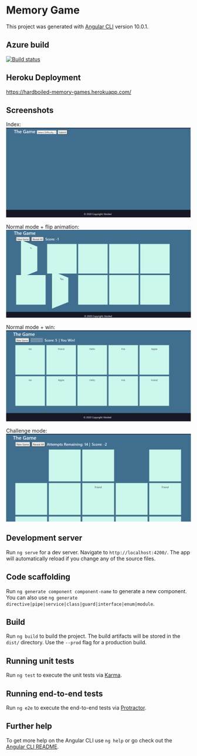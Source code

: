 # Memory Game

This project was generated with [Angular CLI](https://github.com/angular/angular-cli) version 10.0.1.

## Azure build
[![Build status](https://dev.azure.com/sfleeRMS/hardboiledGames/_apis/build/status/hardboiledGame-Angular-CI)](https://dev.azure.com/sfleeRMS/hardboiledGames/_build/latest?definitionId=2)

## Heroku Deployment
https://hardboiled-memory-games.herokuapp.com/

## Screenshots

Index:
![alt text](https://github.com/hboiled/MemoryGame/blob/master/screenshots/main.png?raw=true)

Normal mode + flip animation:
![alt text](https://github.com/hboiled/MemoryGame/blob/master/screenshots/normal-flip.png?raw=true)

Normal mode + win:
![alt text](https://github.com/hboiled/MemoryGame/blob/master/screenshots/normal-win.png?raw=true)

Challenge mode:
![alt text](https://github.com/hboiled/MemoryGame/blob/master/screenshots/challenge.png?raw=true)

## Development server

Run `ng serve` for a dev server. Navigate to `http://localhost:4200/`. The app will automatically reload if you change any of the source files.

## Code scaffolding

Run `ng generate component component-name` to generate a new component. You can also use `ng generate directive|pipe|service|class|guard|interface|enum|module`.

## Build

Run `ng build` to build the project. The build artifacts will be stored in the `dist/` directory. Use the `--prod` flag for a production build.

## Running unit tests

Run `ng test` to execute the unit tests via [Karma](https://karma-runner.github.io).

## Running end-to-end tests

Run `ng e2e` to execute the end-to-end tests via [Protractor](http://www.protractortest.org/).

## Further help

To get more help on the Angular CLI use `ng help` or go check out the [Angular CLI README](https://github.com/angular/angular-cli/blob/master/README.md).
